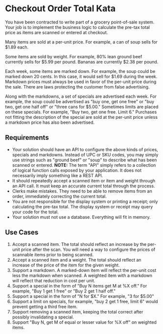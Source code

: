 # Checkout Order Total Kata

You have been contracted to write part of a grocery point-of-sale system. Your job is to implement the business logic to calculate the pre-tax total price as items are scanned or entered at checkout.

Many items are sold at a per-unit price. For example, a can of soup sells for $1.89 each.

Some items are sold by weight. For example, 80% lean ground beef currently sells for $5.99 per pound. Bananas are currently $2.38 per pound.

Each week, some items are marked down. For example, the soup could be marked down 20 cents. In this case, it would sell for $1.69 during the week. Markdown prices must always be used in favor of the per-unit price during the sale. There are laws protecting the customer from false advertising.

Along with the markdowns, a set of specials are advertised each week. For example, the soup could be advertised as "buy one, get one free" or "buy two, get one half off" or "three cans for $5.00." Sometimes limits are placed on these specials. For example, "Buy two, get one free. Limit 6." Purchases not fitting the description of the special are sold at the per-unit price unless a markdown price has also been advertised.
## Requirements
* Your solution should have an API to configure the above kinds of prices, specials and markdowns. Instead of UPC or SKU codes, you may simply use strings such as "ground beef" or "soup" to describe what has been scanned or entered. **NOTE:** The term "API" simply refers to a collection of logical function calls exposed by your application. It does not necessarily imply something like a REST API.
* It should repeatedly accept a scanned item or item and weight through an API call. It must keep an accurate current total through the process.
* Clerks make mistakes. They need to be able to remove items from an order, immediately correcting the current total.
* You are not responsible for the display system or printing a receipt; only calculating the pre-tax total. The display system or receipt may query your code for the total.
* Your solution must not use a database. Everything will fit in memory.
## Use Cases
1. Accept a scanned item. The total should reflect an increase by the per-unit price after the scan. You will need a way to configure the prices of scannable items prior to being scanned.
2. Accept a scanned item and a weight. The total should reflect an increase of the price of the item for the given weight.
3. Support a markdown. A marked-down item will reflect the per-unit cost less the markdown when scanned. A weighted item with a markdown will reflect that reduction in cost per unit.
4. Support a special in the form of "Buy N items get M at %X off." For example, "Buy 1 get 1 free" or "Buy 2 get 1 half off."
5. Support a special in the form of "N for $X." For example, "3 for $5.00"
6. Support a limit on specials, for example, "buy 2 get 1 free, limit 6" would prevent getting a third free item.
7. Support removing a scanned item, keeping the total correct after possibly invalidating a special.
8. Support "Buy N, get M of equal or lesser value for %X off" on weighted items.

